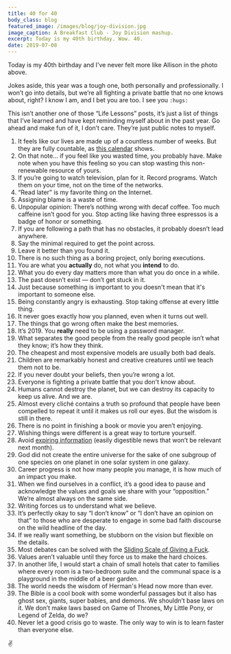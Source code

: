 ```yaml
---
title: 40 for 40
body_class: blog
featured_image: /images/blog/joy-division.jpg
image_caption: A Breakfast Club - Joy Division mashup.
excerpt: Today is my 40th birthday. Wow. 40.
date: 2019-07-08
---
```


Today is my 40th birthday and I've never felt more like Allison in the photo above.

Jokes aside, this year was a tough one, both personally and professionally. I won’t go into details, but we’re all fighting a private battle that no one knows about, right? I know I am, and I bet you are too. I see you `:hugs:`

This isn’t another one of those “Life Lessons” posts, it’s just a list of things that I’ve learned and have kept reminding myself about in the past year. Go ahead and make fun of it, I don’t care. They’re just public notes to myself.

1. It feels like our lives are made up of a countless number of weeks. But they are fully countable, as [this calendar](https://store.waitbutwhy.com/products/life-calendar-26in-x-39in) shows.
4. On that note... if you feel like you wasted time, you probably have. Make note when you have this feeling so you can stop wasting this non-renewable resource of yours.
2. If you’re going to watch television, plan for it. Record programs. Watch them on your time, not on the time of the networks.
3. “Read later” is my favorite thing on the Internet.
5. Assigning blame is a waste of time.
6. Unpopular opinion: There’s nothing wrong with decaf coffee. Too much caffeine isn’t good for you. Stop acting like having three espressos is a badge of honor or something.
7. If you are following a path that has no obstacles, it probably doesn’t lead anywhere.
8. Say the minimal required to get the point across.
9. Leave it better than you found it.
10. There is no such thing as a boring project, only boring executions.
11. You are what you **actually** do, not what you **intend** to do.
12. What you do every day matters more than what you do once in a while.
13. The past doesn’t exist — don’t get stuck in it.
14. Just because something is important to you doesn't mean that it's important to someone else.
15. Being constantly angry is exhausting. Stop taking offense at every little thing.
16. It never goes exactly how you planned, even when it turns out well.
17. The things that go wrong often make the best memories.
18. It’s 2019. You **really** need to be using a password manager.
19. What separates the good people from the really good people isn’t what they know; it’s how they think.
20. The cheapest and most expensive models are usually both bad deals.
21. Children are remarkably honest and creative creatures until we teach them not to be.
22. If you never doubt your beliefs, then you’re wrong a lot.
23. Everyone is fighting a private battle that you don't know about.
24. Humans cannot destroy the planet, but we can destroy its capacity to keep us alive. And we are.
25. Almost every cliché contains a truth so profound that people have been compelled to repeat it until it makes us roll our eyes. But the wisdom is still in there.
26. There is no point in finishing a book or movie you aren’t enjoying.
27. Wishing things were different is a great way to torture yourself.
28. Avoid [expiring information](https://fs.blog/2019/02/compounding-knowledge/) (easily digestible news that won’t be relevant next month).
29. God did not create the entire universe for the sake of one subgroup of one species on one planet in one solar system in one galaxy.
30. Career progress is not how many people you manage, it is how much of an impact you make.
31. When we find ourselves in a conflict, it’s a good idea to pause and acknowledge the values and goals we share with your “opposition.” We’re almost always on the same side.
32. Writing forces us to understand what we believe.
33. It’s perfectly okay to say “I don’t know” or “I don’t have an opinion on that” to those who are desperate to engage in some bad faith discourse on the wild headline of the day.
34. If we really want something, be stubborn on the vision but flexible on the details.
35. Most debates can be solved with the [Sliding Scale of Giving a Fuck](https://capwatkins.com/blog/the-sliding-scale-of-giving-a-fuck).
36. Values aren’t valuable until they force us to make the hard choices.
37. In another life, I would start a chain of small hotels that cater to families where every room is a two-bedroom suite and the communal space is a playground in the middle of a beer garden.
38. The world needs the wisdom of Herman's Head now more than ever.
39. The Bible is a cool book with some wonderful passages but it also has ghost sex, giants, super babies, and demons. We shouldn’t base laws on it. We don’t make laws based on Game of Thrones, My Little Pony, or Legend of Zelda, do we?
40. Never let a good crisis go to waste. The only way to win is to learn faster than everyone else.

✌️
